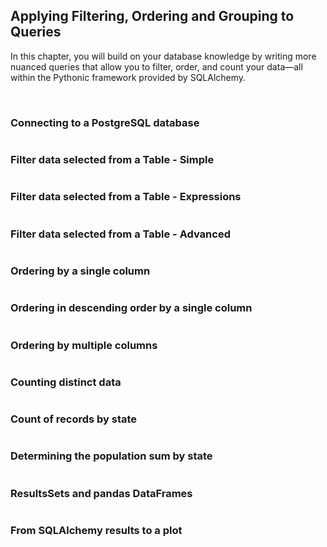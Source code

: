 ## Applying Filtering, Ordering and Grouping to Queries

In this chapter, you will build on your database knowledge by writing more nuanced queries that allow you to filter, order, and count your data—all within the Pythonic framework provided by SQLAlchemy.

<br>

### Connecting to a PostgreSQL database

```

```

### Filter data selected from a Table - Simple

```

```

### Filter data selected from a Table - Expressions

```

```

### Filter data selected from a Table - Advanced

```

```

### Ordering by a single column

```

```

### Ordering in descending order by a single column

```

```

### Ordering by multiple columns

```

```

### Counting distinct data

```

```

### Count of records by state

```

```

### Determining the population sum by state

```

```

### ResultsSets and pandas DataFrames

```

```

### From SQLAlchemy results to a plot

```

```